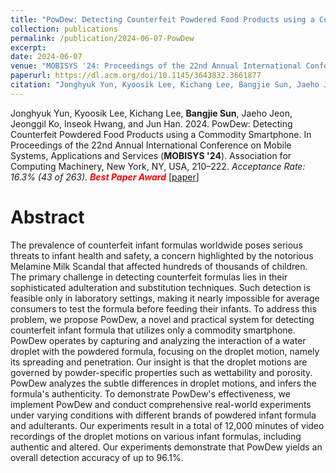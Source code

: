 ```yaml
---
title: "PowDew: Detecting Counterfeit Powdered Food Products using a Commodity Smartphone"
collection: publications
permalink: /publication/2024-06-07-PowDew
excerpt: 
date: 2024-06-07
venue: "MOBISYS '24: Proceedings of the 22nd Annual International Conference on Mobile Systems, Applications and Services"
paperurl: https://dl.acm.org/doi/10.1145/3643832.3661877
citation: "Jonghyuk Yun, Kyoosik Lee, Kichang Lee, Bangjie Sun, Jaeho Jeon, Jeonggil Ko, Inseok Hwang, and Jun Han. 2024. PowDew: Detecting Counterfeit Powdered Food Products using a Commodity Smartphone. In Proceedings of the 22nd Annual International Conference on Mobile Systems, Applications and Services (MOBISYS '24). Association for Computing Machinery, New York, NY, USA, 210–222. https://doi.org/10.1145/3643832.3661877"
---
```

Jonghyuk Yun, Kyoosik Lee, Kichang Lee, **Bangjie Sun**, Jaeho Jeon, Jeonggil Ko, Inseok Hwang, and Jun Han. 2024. PowDew: Detecting Counterfeit Powdered Food Products using a Commodity Smartphone. In Proceedings of the 22nd Annual International Conference on Mobile Systems, Applications and Services (**MOBISYS '24**). Association for Computing Machinery, New York, NY, USA, 210–222. *Acceptance Rate: 16.3% (43 of 263)*. ***<span style="color:red">Best Paper Award</span>*** \[[paper](https://dl.acm.org/doi/10.1145/3643832.3661877)\]


Abstract
=====
The prevalence of counterfeit infant formulas worldwide poses serious threats to infant health and safety, a concern highlighted by the notorious Melamine Milk Scandal that affected hundreds of thousands of children. The primary challenge in detecting counterfeit formulas lies in their sophisticated adulteration and substitution techniques. Such detection is feasible only in laboratory settings, making it nearly impossible for average consumers to test the formula before feeding their infants. To address this problem, we propose PowDew, a novel and practical system for detecting counterfeit infant formula that utilizes only a commodity smartphone. PowDew operates by capturing and analyzing the interaction of a water droplet with the powdered formula, focusing on the droplet motion, namely its spreading and penetration. Our insight is that the droplet motions are governed by powder-specific properties such as wettability and porosity. PowDew analyzes the subtle differences in droplet motions, and infers the formula's authenticity. To demonstrate PowDew's effectiveness, we implement PowDew and conduct comprehensive real-world experiments under varying conditions with different brands of powdered infant formula and adulterants. Our experiments result in a total of 12,000 minutes of video recordings of the droplet motions on various infant formulas, including authentic and altered. Our experiments demonstrate that PowDew yields an overall detection accuracy of up to 96.1%.